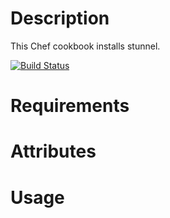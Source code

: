 Description
===========

This Chef cookbook installs stunnel. 

[![Build Status](https://secure.travis-ci.org/[freistil]/[chef-stunnel].png)](http://travis-ci.org/[freistil]/[chef-stunnel])

Requirements
============

Attributes
==========

Usage
=====


